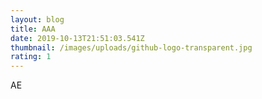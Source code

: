 ```yaml
---
layout: blog
title: AAA
date: 2019-10-13T21:51:03.541Z
thumbnail: /images/uploads/github-logo-transparent.jpg
rating: 1
---
```

AE
